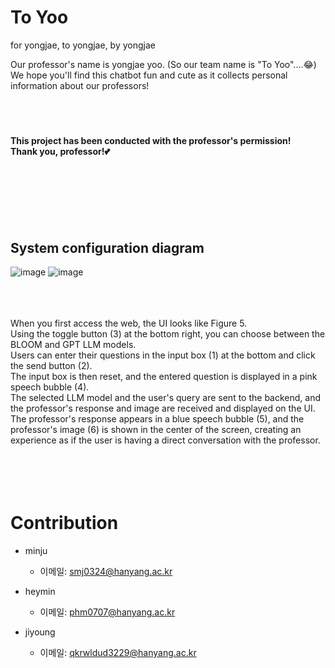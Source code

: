 # To Yoo
for yongjae, to yongjae, by yongjae

Our professor's name is yongjae yoo. (So our team name is "To Yoo"....😂)
<br/>We hope you'll find this chatbot fun and cute as it collects personal information about our professors!
<br/>
<br/>
<br/>
<br/>
#### This project has been conducted with the professor's permission! <br/>Thank you, professor!💕
<br/>
<br/>
<br/>
<br/>
<br/>

## System configuration diagram

![image](https://github.com/kgty0707/Yooyongjae/assets/156056438/085e15a6-46bf-4f22-9c85-0580f7a24856)
![image](https://github.com/kgty0707/Yooyongjae/assets/156056438/3ced5f4d-6c04-4cea-a1a2-91ca638c81ef)
<br/>
<br/>
<br/>


<br/>
When you first access the web, the UI looks like Figure 5. <br/>Using the toggle button (3) at the bottom right, you can choose between the BLOOM and GPT LLM models.
<br/>Users can enter their questions in the input box (1) at the bottom and click the send button (2). <br/>The input box is then reset, and the entered question is displayed in a pink speech bubble (4). <br/>The selected LLM model and the user's query are sent to the backend, and the professor's response and image are received and displayed on the UI. The professor's response appears in a blue speech bubble (5), and the professor's image (6) is shown in the center of the screen, creating an experience as if the user is having a direct conversation with the professor.

<br/>
<br/>
<br/>
<br/>
<br/>

# Contribution

- minju
  - 이메일: [smj0324@hanyang.ac.kr](mailto:smj0324@hanyang.ac.kr)
    
- heymin
  - 이메일: [phm0707@hanyang.ac.kr](mailto:phm0707@hanyang.ac.kr)

- jiyoung
  - 이메일: [qkrwldud3229@hanyang.ac.kr](mailto:qkrwldud3229@hanyang.ac.kr)

<br/>
<br/>
<br/>
<br/>
<br/>

